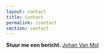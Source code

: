 ```yaml
---
layout: contact
title: Contact
permalink: /contact
section: contact
---
```

**Stuur me een bericht.**
<a href="mailto:johan@lokaalarchitecten.be?SUBJECT=Reactie via www.johanvanmol.be">Johan Van Mol</a>
